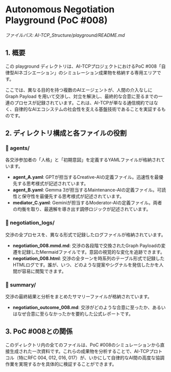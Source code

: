 # **Autonomous Negotiation Playground (PoC \#008)**

*ファイルパス: AI-TCP\_Structure/playground/README.md*

## **1\. 概要**

この playground ディレクトリは、AI-TCPプロジェクトにおけるPoC \#008「自律型AIネゴシエーション」のシミュレーション成果物を格納する専用エリアです。

ここでは、異なる目的を持つ複数のAIエージェントが、人間の介入なしに Graph Payload を用いて交渉し、対立を解決し、最終的な合意に至るまでの一連のプロセスが記録されています。これは、AI-TCPが単なる通信規約ではなく、自律的なAIエコシステムの社会性を支える基盤技術であることを実証するものです。

## **2\. ディレクトリ構成と各ファイルの役割**

### **📁 agents/**

各交渉参加者の「人格」と「初期意図」を定義するYAMLファイルが格納されています。

* **agent\_A.yaml**: GPTが担当するCreative-AIの定義ファイル。迅速性を最優先する思考様式が記述されています。  
* **agent\_B.yaml**: Gemma 3が担当するMaintenance-AIの定義ファイル。可読性と保守性を最優先する思考様式が記述されています。  
* **mediator\_C.yaml**: Geminiが担当するModerator-AIの定義ファイル。両者の均衡を取り、最適解を導き出す調停ロジックが記述されています。

### **📁 negotiation\_logs/**

交渉の全プロセスを、異なる形式で記録したログファイルが格納されています。

* **negotiation\_008.mmd.md**: 交渉の各段階で交換されたGraph Payloadの変遷を記録したMermaidファイルです。意図の視覚的な変化を追跡できます。  
* **negotiation\_008.html**: 交渉の全ターンを時系列のテーブル形式で記録したHTMLログです。誰が、いつ、どのような提案やシグナルを発信したかを人間が容易に閲覧できます。

### **📁 summary/**

交渉の最終結果と分析をまとめたサマリーファイルが格納されています。

* **negotiation\_outcome\_008.md**: 交渉がどのような合意に至ったか、あるいはなぜ合意に至らなかったかを要約した公式レポートです。

## **3\. PoC \#008との関係**

このディレクトリ内の全てのファイルは、PoC \#008のシミュレーションから直接生成された一次資料です。これらの成果物を分析することで、AI-TCPプロトコル（特にRFC 004, 012, 016, 017）が、いかにして自律的なAI間の高度な協調作業を実現するかを具体的に検証することができます。